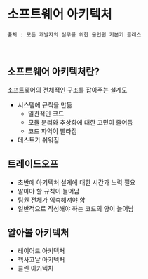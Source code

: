 # 소프트웨어 아키텍처

```
출처 : 모든 개발자의 실무를 위한 올인원 기본기 클래스
```

​	

## 소프트웨어 아키텍처란?

소프트웨어의 전체적인 구조를 잡아주는 설계도

- 시스템에 규칙을 만듦
  - 일관적인 코드
  - 모듈 분리와 추상화에 대한 고민이 줄어듬
  - 코드 파악이 빨라짐
- 테스트가 쉬워짐



## 트레이드오프

- 초반에 아키텍처 설계에 대한 시간과 노력 필요
- 알아야 할 규칙이 늘어남
- 팀원 전체가 익숙해져야 함
- 일반적으로 작성해야 하는 코드의 양이 늘어남



## 알아볼 아키텍처

- 레이어드 아키텍처
- 헥사고날 아키텍처
- 클린 아키텍처